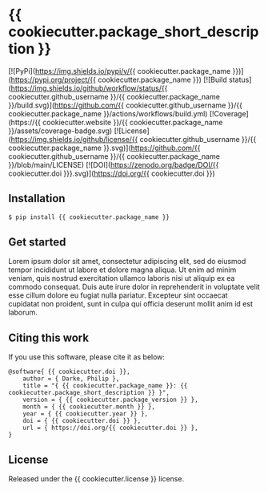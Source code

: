 # {{ cookiecutter.package_short_description }}

[![PyPi](https://img.shields.io/pypi/v/{{ cookiecutter.package_name }})](https://pypi.org/project/{{ cookiecutter.package_name }})
[![Build status](https://img.shields.io/github/workflow/status/{{ cookiecutter.github_username }}/{{ cookiecutter.package_name }}/build.svg)](https://github.com/{{ cookiecutter.github_username }}/{{ cookiecutter.package_name }}/actions/workflows/build.yml)
[!Coverage](https://{{ cookiecutter.website }}/{{ cookiecutter.package_name }}/assets/coverage-badge.svg)
[![License](https://img.shields.io/github/license/{{ cookiecutter.github_username }}/{{ cookiecutter.package_name }}.svg)](https://github.com/{{ cookiecutter.github_username }}/{{ cookiecutter.package_name }}/blob/main/LICENSE)
[![DOI](https://zenodo.org/badge/DOI/{{ cookiecutter.doi }}}.svg)](https://doi.org/{{ cookiecutter.doi }})

## Installation

```bash
$ pip install {{ cookiecutter.package_name }}
```

## Get started

Lorem ipsum dolor sit amet, consectetur adipiscing elit, sed do eiusmod tempor incididunt ut labore et dolore magna aliqua. Ut enim ad minim veniam, quis nostrud exercitation ullamco laboris nisi ut aliquip ex ea commodo consequat. Duis aute irure dolor in reprehenderit in voluptate velit esse cillum dolore eu fugiat nulla pariatur. Excepteur sint occaecat cupidatat non proident, sunt in culpa qui officia deserunt mollit anim id est laborum.

## Citing this work

If you use this software, please cite it as below:

```
@software{ {{ cookiecutter.doi }},
    author = { Darke, Philip },
    title = "{ {{ cookiecutter.package_name }}: {{ cookiecutter.package_short_description }} }",
    version = { {{ cookiecutter.package_version }} },
    month = { {{ cookiecutter.month }} },
    year = { {{ cookiecutter.year }} },
    doi = { {{ cookiecutter.doi }} },
    url = { https://doi.org/{{ cookiecutter.doi }} },
}
```

## License

Released under the {{ cookiecutter.license }} license.
